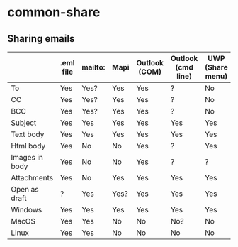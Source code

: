 # common-share

## Sharing emails

| 								| .eml file	| mailto:	| Mapi	| Outlook (COM)	| Outlook (cmd line)	| UWP (Share menu)	| AppKit	| Thunderbird (cmd line)	|
| - | - | - | - | - | - | - | - | - |
| To							| Yes				| Yes?		| Yes		| Yes						| ?										| No								| Yes			| Yes											|
| CC							| Yes				| Yes?		| Yes		| Yes						| ?										| No								| No			| Yes											|
| BCC							| Yes				| Yes?		| Yes		| Yes						| ?										| No								| No			| Yes											|
| Subject					| Yes				| Yes			| Yes		| Yes						| Yes									| Yes								| Yes			| Yes											|
| Text body				| Yes				| Yes			| Yes		| Yes						| Yes									| Yes								| Yes			| Yes											|
| Html body				| Yes				| No			| No		| Yes						| ?										| Yes								| Yes			| Yes?										|
| Images in body	| Yes				| No			| No		| Yes						| ?										| ?									| No?			| No?											|
| Attachments			| Yes				| No			| Yes		| Yes						| Yes									| Yes								| Yes			| Yes											|
| Open as draft		| ?					| Yes			| Yes?	| Yes						| Yes									| Yes								| Yes			| Yes											|
| Windows					| Yes				| Yes			| Yes		| Yes						| Yes									| Yes								| No			| Yes											|
| MacOS						| Yes				| Yes			| No		| No						| No?									| No								| Yes			| Yes?										|
| Linux						| Yes				| Yes			| No		| No						| No									| No								| No			| Yes?										|
